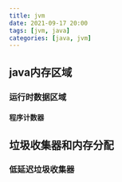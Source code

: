```yaml
---
title: jvm 
date: 2021-09-17 20:00
tags: [jvm, java]
categories: [java, jvm] 
---
```


## java内存区域

### 运行时数据区域

#### 程序计数器



## 垃圾收集器和内存分配

### 低延迟垃圾收集器




